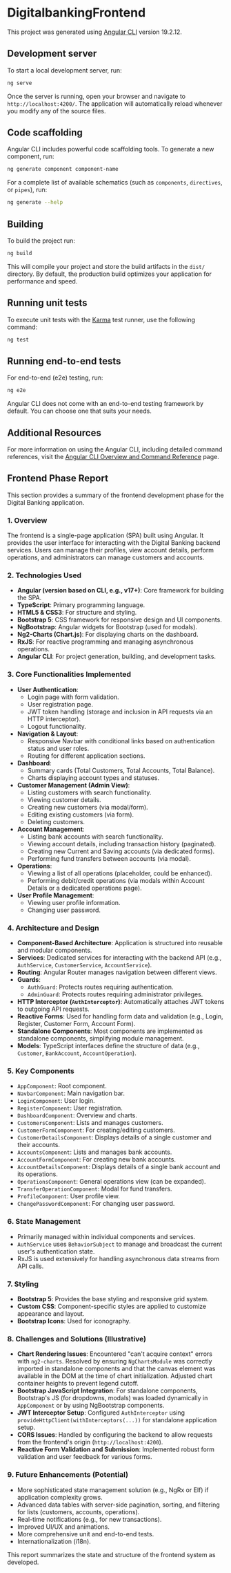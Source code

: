 # DigitalbankingFrontend

This project was generated using [Angular CLI](https://github.com/angular/angular-cli) version 19.2.12.

## Development server

To start a local development server, run:

```bash
ng serve
```

Once the server is running, open your browser and navigate to `http://localhost:4200/`. The application will automatically reload whenever you modify any of the source files.

## Code scaffolding

Angular CLI includes powerful code scaffolding tools. To generate a new component, run:

```bash
ng generate component component-name
```

For a complete list of available schematics (such as `components`, `directives`, or `pipes`), run:

```bash
ng generate --help
```

## Building

To build the project run:

```bash
ng build
```

This will compile your project and store the build artifacts in the `dist/` directory. By default, the production build optimizes your application for performance and speed.

## Running unit tests

To execute unit tests with the [Karma](https://karma-runner.github.io) test runner, use the following command:

```bash
ng test
```

## Running end-to-end tests

For end-to-end (e2e) testing, run:

```bash
ng e2e
```

Angular CLI does not come with an end-to-end testing framework by default. You can choose one that suits your needs.

## Additional Resources

For more information on using the Angular CLI, including detailed command references, visit the [Angular CLI Overview and Command Reference](https://angular.dev/tools/cli) page.

## Frontend Phase Report

This section provides a summary of the frontend development phase for the Digital Banking application.

### 1. Overview

The frontend is a single-page application (SPA) built using Angular. It provides the user interface for interacting with the Digital Banking backend services. Users can manage their profiles, view account details, perform operations, and administrators can manage customers and accounts.

### 2. Technologies Used

*   **Angular (version based on CLI, e.g., v17+)**: Core framework for building the SPA.
*   **TypeScript**: Primary programming language.
*   **HTML5 & CSS3**: For structure and styling.
*   **Bootstrap 5**: CSS framework for responsive design and UI components.
*   **NgBootstrap**: Angular widgets for Bootstrap (used for modals).
*   **Ng2-Charts (Chart.js)**: For displaying charts on the dashboard.
*   **RxJS**: For reactive programming and managing asynchronous operations.
*   **Angular CLI**: For project generation, building, and development tasks.

### 3. Core Functionalities Implemented

*   **User Authentication**:
    *   Login page with form validation.
    *   User registration page.
    *   JWT token handling (storage and inclusion in API requests via an HTTP interceptor).
    *   Logout functionality.
*   **Navigation & Layout**:
    *   Responsive Navbar with conditional links based on authentication status and user roles.
    *   Routing for different application sections.
*   **Dashboard**:
    *   Summary cards (Total Customers, Total Accounts, Total Balance).
    *   Charts displaying account types and statuses.
*   **Customer Management (Admin View)**:
    *   Listing customers with search functionality.
    *   Viewing customer details.
    *   Creating new customers (via modal/form).
    *   Editing existing customers (via form).
    *   Deleting customers.
*   **Account Management**:
    *   Listing bank accounts with search functionality.
    *   Viewing account details, including transaction history (paginated).
    *   Creating new Current and Saving accounts (via dedicated forms).
    *   Performing fund transfers between accounts (via modal).
*   **Operations**:
    *   Viewing a list of all operations (placeholder, could be enhanced).
    *   Performing debit/credit operations (via modals within Account Details or a dedicated operations page).
*   **User Profile Management**:
    *   Viewing user profile information.
    *   Changing user password.

### 4. Architecture and Design

*   **Component-Based Architecture**: Application is structured into reusable and modular components.
*   **Services**: Dedicated services for interacting with the backend API (e.g., `AuthService`, `CustomerService`, `AccountService`).
*   **Routing**: Angular Router manages navigation between different views.
*   **Guards**:
    *   `AuthGuard`: Protects routes requiring authentication.
    *   `AdminGuard`: Protects routes requiring administrator privileges.
*   **HTTP Interceptor (`AuthInterceptor`)**: Automatically attaches JWT tokens to outgoing API requests.
*   **Reactive Forms**: Used for handling form data and validation (e.g., Login, Register, Customer Form, Account Form).
*   **Standalone Components**: Most components are implemented as standalone components, simplifying module management.
*   **Models**: TypeScript interfaces define the structure of data (e.g., `Customer`, `BankAccount`, `AccountOperation`).

### 5. Key Components

*   `AppComponent`: Root component.
*   `NavbarComponent`: Main navigation bar.
*   `LoginComponent`: User login.
*   `RegisterComponent`: User registration.
*   `DashboardComponent`: Overview and charts.
*   `CustomersComponent`: Lists and manages customers.
*   `CustomerFormComponent`: For creating/editing customers.
*   `CustomerDetailsComponent`: Displays details of a single customer and their accounts.
*   `AccountsComponent`: Lists and manages bank accounts.
*   `AccountFormComponent`: For creating new bank accounts.
*   `AccountDetailsComponent`: Displays details of a single bank account and its operations.
*   `OperationsComponent`: General operations view (can be expanded).
*   `TransferOperationComponent`: Modal for fund transfers.
*   `ProfileComponent`: User profile view.
*   `ChangePasswordComponent`: For changing user password.

### 6. State Management

*   Primarily managed within individual components and services.
*   `AuthService` uses `BehaviorSubject` to manage and broadcast the current user's authentication state.
*   RxJS is used extensively for handling asynchronous data streams from API calls.

### 7. Styling

*   **Bootstrap 5**: Provides the base styling and responsive grid system.
*   **Custom CSS**: Component-specific styles are applied to customize appearance and layout.
*   **Bootstrap Icons**: Used for iconography.

### 8. Challenges and Solutions (Illustrative)

*   **Chart Rendering Issues**: Encountered "can't acquire context" errors with `ng2-charts`. Resolved by ensuring `NgChartsModule` was correctly imported in standalone components and that the canvas element was available in the DOM at the time of chart initialization. Adjusted chart container heights to prevent legend cutoff.
*   **Bootstrap JavaScript Integration**: For standalone components, Bootstrap's JS (for dropdowns, modals) was loaded dynamically in `AppComponent` or by using NgBootstrap components.
*   **JWT Interceptor Setup**: Configured `AuthInterceptor` using `provideHttpClient(withInterceptors(...))` for standalone application setup.
*   **CORS Issues**: Handled by configuring the backend to allow requests from the frontend's origin (`http://localhost:4200`).
*   **Reactive Form Validation and Submission**: Implemented robust form validation and user feedback for various forms.

### 9. Future Enhancements (Potential)

*   More sophisticated state management solution (e.g., NgRx or Elf) if application complexity grows.
*   Advanced data tables with server-side pagination, sorting, and filtering for lists (customers, accounts, operations).
*   Real-time notifications (e.g., for new transactions).
*   Improved UI/UX and animations.
*   More comprehensive unit and end-to-end tests.
*   Internationalization (i18n).

This report summarizes the state and structure of the frontend system as developed.
